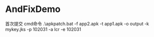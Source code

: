 # AndFixDemo
首次提交
cmd命令  .\apkpatch.bat -f app2.apk -t app1.apk -o output -k mykey.jks -p 102031 -a lcr -e 102031
